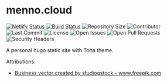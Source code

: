 # menno.cloud

[![Netlify Status](https://api.netlify.com/api/v1/badges/a83ed853-e7ef-4bd0-a021-8159e1b12da7/deploy-status)](https://app.netlify.com/projects/cute-blini-eeb1cd/deploys) [![Build Status](https://img.shields.io/endpoint.svg?url=https%3A%2F%2Factions-badge.atrox.dev%2Fmystacx%2Fmenno.cloud%2Fbadge%3Fref%3Dmain&style=flat)](https://actions-badge.atrox.dev/mystacx/menno.cloud/goto?ref=main) ![Repository Size](https://img.shields.io/github/repo-size/mystacx/menno.cloud) ![Contributor](https://img.shields.io/github/contributors/mystacx/menno.cloud) ![Last Commit](https://img.shields.io/github/last-commit/mystacx/menno.cloud) ![License](https://img.shields.io/github/license/mystacx/menno.cloud) ![Open Issues](https://img.shields.io/github/issues/mystacx/menno.cloud?color=important) ![Open Pull Requests](https://img.shields.io/github/issues-pr/mystacx/menno.cloud?color=yellowgreen) ![Security Headers](https://img.shields.io/security-headers?url=https%3A%2F%2Fmenno.cloud)

A personal hugo static site with Toha theme.

Attributions:
- <a href='https://www.freepik.com/vectors/business'>Business vector created by studiogstock - www.freepik.com</a>

